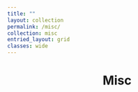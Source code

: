 ```yaml
---
title: ""
layout: collection
permalink: /misc/
collection: misc
entried_layout: grid
classes: wide
---
```


<p> <center> <h1>Misc</h1> </center> </p> <br>

